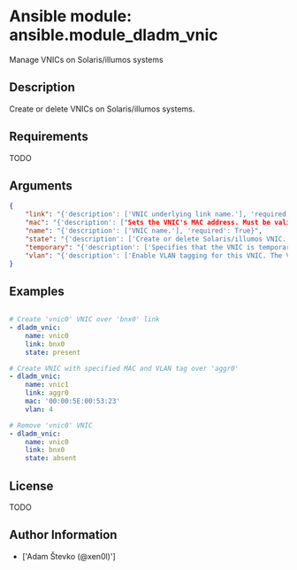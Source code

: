 # Ansible module: ansible.module_dladm_vnic


Manage VNICs on Solaris/illumos systems

## Description

Create or delete VNICs on Solaris/illumos systems.

## Requirements

TODO

## Arguments

``` json
{
    "link": "{'description': ['VNIC underlying link name.'], 'required': True}",
    "mac": "{'description': ["Sets the VNIC's MAC address. Must be valid unicast MAC address."], 'required': False, 'default': False, 'aliases': ['macaddr']}",
    "name": "{'description': ['VNIC name.'], 'required': True}",
    "state": "{'description': ['Create or delete Solaris/illumos VNIC.'], 'required': False, 'default': 'present', 'choices': ['present', 'absent']}",
    "temporary": "{'description': ['Specifies that the VNIC is temporary. Temporary VNICs do not persist across reboots.'], 'required': False, 'default': False, 'type': 'bool'}",
    "vlan": "{'description': ['Enable VLAN tagging for this VNIC. The VLAN tag will have id I(vlan).'], 'required': False, 'default': False, 'aliases': ['vlan_id']}",
}
```

## Examples


``` yaml

# Create 'vnic0' VNIC over 'bnx0' link
- dladm_vnic:
    name: vnic0
    link: bnx0
    state: present

# Create VNIC with specified MAC and VLAN tag over 'aggr0'
- dladm_vnic:
    name: vnic1
    link: aggr0
    mac: '00:00:5E:00:53:23'
    vlan: 4

# Remove 'vnic0' VNIC
- dladm_vnic:
    name: vnic0
    link: bnx0
    state: absent

```

## License

TODO

## Author Information
  - ['Adam Števko (@xen0l)']
